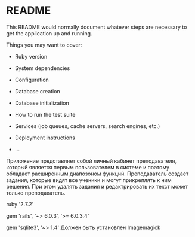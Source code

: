 # README

This README would normally document whatever steps are necessary to get the
application up and running.

Things you may want to cover:

* Ruby version

* System dependencies

* Configuration

* Database creation

* Database initialization

* How to run the test suite

* Services (job queues, cache servers, search engines, etc.)

* Deployment instructions

* ...

Приложение представляет собой личный кабинет преподавателя, который является первым пользователем в системе и поэтому обладает расширенным диапозоном функций. Преподаватель создает задания, которые видят все ученики и могут прикреплять к ним решения. При этом удалять задания и редактрировать их текст может только преподаватель.

ruby '2.7.2'

gem 'rails', '~> 6.0.3', '>= 6.0.3.4'

gem 'sqlite3', '~> 1.4'
Должен быть установлен Imagemagick


